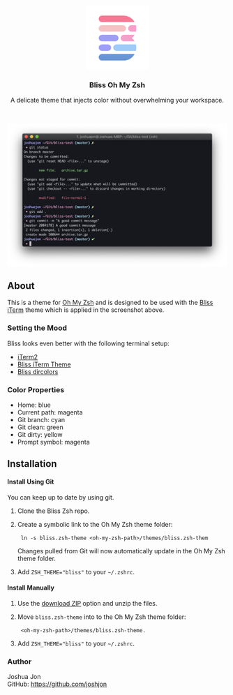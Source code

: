 <p align="center">
  <br>
  <img src="https://raw.githubusercontent.com/joshjon/bliss-docs/master/bliss-icon.svg?sanitize=true" alt="icon" height="145">
  <h3 align="center">Bliss Oh My Zsh</h3>
  <p align="center">
    A delicate theme that injects color without overwhelming your workspace.
  </p>
  <br>
</p>

![session](https://raw.githubusercontent.com/joshjon/bliss-docs/master/bliss-zsh/images/bliss-zsh.png)

## About

This is a theme for [Oh My Zsh](https://github.com/robbyrussell/oh-my-zsh) and is designed to be used with the [Bliss iTerm](https://github.com/joshjon/bliss-iterm) theme which is applied in the screenshot above.

### Setting the Mood
Bliss looks even better with the following terminal setup:
* [iTerm2](https://www.iterm2.com/)
* [Bliss iTerm Theme](https://github.com/joshjon/bliss-iterm)
* [Bliss dircolors](https://github.com/joshjon/bliss-dircolors)

### Color Properties

* Home: blue
* Current path: magenta
* Git branch: cyan
* Git clean: green
* Git dirty: yellow
* Prompt symbol: magenta

## Installation

#### Install Using Git

You can keep up to date by using git.

1. Clone the Bliss Zsh repo.
2. Create a symbolic link to the Oh My Zsh theme folder:

        ln -s bliss.zsh-theme <oh-my-zsh-path>/themes/bliss.zsh-them

   Changes pulled from Git will now automatically update in the Oh My Zsh theme folder.

3. Add `ZSH_THEME="bliss"` to your `~/.zshrc`.

#### Install Manually

1. Use the [download ZIP](https://github.com/joshjon/bliss-zsh/archive/master.zip) option and unzip the files.
2. Move `bliss.zsh-theme` into to the Oh My Zsh theme folder:

        <oh-my-zsh-path>/themes/bliss.zsh-theme.

3. Add `ZSH_THEME="bliss"` to your `~/.zshrc`.

### Author

Joshua Jon<br>
GitHub: https://github.com/joshjon  
